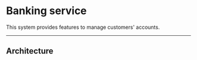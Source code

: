 # Banking service

This system provides features to manage customers' accounts.

---

## Architecture
